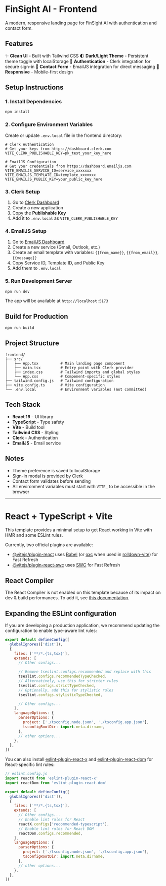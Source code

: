 # FinSight AI - Frontend

A modern, responsive landing page for FinSight AI with authentication and contact form.

## Features

✨ **Clean UI** - Built with Tailwind CSS
🌓 **Dark/Light Theme** - Persistent theme toggle with localStorage
🔐 **Authentication** - Clerk integration for secure sign-in
📧 **Contact Form** - EmailJS integration for direct messaging
📱 **Responsive** - Mobile-first design

## Setup Instructions

### 1. Install Dependencies

```powershell
npm install
```

### 2. Configure Environment Variables

Create or update `.env.local` file in the frontend directory:

```env
# Clerk Authentication
# Get your keys from https://dashboard.clerk.com
VITE_CLERK_PUBLISHABLE_KEY=pk_test_your_key_here

# EmailJS Configuration  
# Get your credentials from https://dashboard.emailjs.com
VITE_EMAILJS_SERVICE_ID=service_xxxxxxx
VITE_EMAILJS_TEMPLATE_ID=template_xxxxxxx
VITE_EMAILJS_PUBLIC_KEY=your_public_key_here
```

### 3. Clerk Setup

1. Go to [Clerk Dashboard](https://dashboard.clerk.com)
2. Create a new application
3. Copy the **Publishable Key** 
4. Add it to `.env.local` as `VITE_CLERK_PUBLISHABLE_KEY`

### 4. EmailJS Setup

1. Go to [EmailJS Dashboard](https://dashboard.emailjs.com)
2. Create a new service (Gmail, Outlook, etc.)
3. Create an email template with variables: `{{from_name}}`, `{{from_email}}`, `{{message}}`
4. Copy Service ID, Template ID, and Public Key
5. Add them to `.env.local`

### 5. Run Development Server

```powershell
npm run dev
```

The app will be available at `http://localhost:5173`

## Build for Production

```powershell
npm run build
```

## Project Structure

```
frontend/
├── src/
│   ├── App.tsx          # Main landing page component
│   ├── main.tsx         # Entry point with Clerk provider
│   ├── index.css        # Tailwind imports and global styles
│   └── App.css          # Component-specific styles
├── tailwind.config.js   # Tailwind configuration
├── vite.config.ts       # Vite configuration
└── .env.local           # Environment variables (not committed)
```

## Tech Stack

- **React 19** - UI library
- **TypeScript** - Type safety
- **Vite** - Build tool
- **Tailwind CSS** - Styling
- **Clerk** - Authentication
- **EmailJS** - Email service

## Notes

- Theme preference is saved to localStorage
- Sign-in modal is provided by Clerk
- Contact form validates before sending
- All environment variables must start with `VITE_` to be accessible in the browser

---

# React + TypeScript + Vite

This template provides a minimal setup to get React working in Vite with HMR and some ESLint rules.

Currently, two official plugins are available:

- [@vitejs/plugin-react](https://github.com/vitejs/vite-plugin-react/blob/main/packages/plugin-react) uses [Babel](https://babeljs.io/) (or [oxc](https://oxc.rs) when used in [rolldown-vite](https://vite.dev/guide/rolldown)) for Fast Refresh
- [@vitejs/plugin-react-swc](https://github.com/vitejs/vite-plugin-react/blob/main/packages/plugin-react-swc) uses [SWC](https://swc.rs/) for Fast Refresh

## React Compiler

The React Compiler is not enabled on this template because of its impact on dev & build performances. To add it, see [this documentation](https://react.dev/learn/react-compiler/installation).

## Expanding the ESLint configuration

If you are developing a production application, we recommend updating the configuration to enable type-aware lint rules:

```js
export default defineConfig([
  globalIgnores(['dist']),
  {
    files: ['**/*.{ts,tsx}'],
    extends: [
      // Other configs...

      // Remove tseslint.configs.recommended and replace with this
      tseslint.configs.recommendedTypeChecked,
      // Alternatively, use this for stricter rules
      tseslint.configs.strictTypeChecked,
      // Optionally, add this for stylistic rules
      tseslint.configs.stylisticTypeChecked,

      // Other configs...
    ],
    languageOptions: {
      parserOptions: {
        project: ['./tsconfig.node.json', './tsconfig.app.json'],
        tsconfigRootDir: import.meta.dirname,
      },
      // other options...
    },
  },
])
```

You can also install [eslint-plugin-react-x](https://github.com/Rel1cx/eslint-react/tree/main/packages/plugins/eslint-plugin-react-x) and [eslint-plugin-react-dom](https://github.com/Rel1cx/eslint-react/tree/main/packages/plugins/eslint-plugin-react-dom) for React-specific lint rules:

```js
// eslint.config.js
import reactX from 'eslint-plugin-react-x'
import reactDom from 'eslint-plugin-react-dom'

export default defineConfig([
  globalIgnores(['dist']),
  {
    files: ['**/*.{ts,tsx}'],
    extends: [
      // Other configs...
      // Enable lint rules for React
      reactX.configs['recommended-typescript'],
      // Enable lint rules for React DOM
      reactDom.configs.recommended,
    ],
    languageOptions: {
      parserOptions: {
        project: ['./tsconfig.node.json', './tsconfig.app.json'],
        tsconfigRootDir: import.meta.dirname,
      },
      // other options...
    },
  },
])
```
